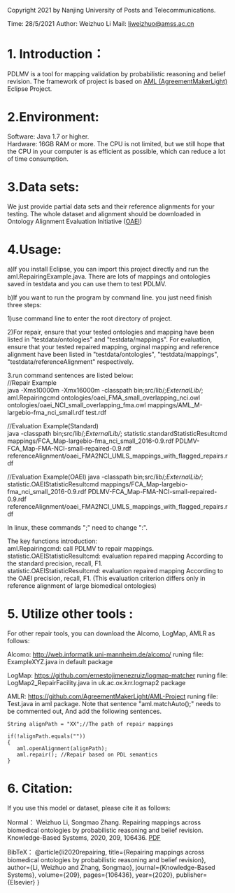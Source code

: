 Copyright 2021 by Nanjing University of Posts and Telecommunications. 

Time: 28/5/2021 Author: Weizhuo Li   Mail: liweizhuo@amss.ac.cn 


# 1. Introduction：
PDLMV is a tool for mapping validation by probabilistic reasoning and belief revision. The framework of project is based on [AML (AgreementMakerLight)](https://github.com/AgreementMakerLight/AML-Project) Eclipse Project.

# 2.Environment:
Software: Java 1.7 or higher.   
Hardware: 16GB RAM or more. The CPU is not limited, but we still hope that the CPU in your computer is as efficient as possible, which can reduce a lot of time consumption. 

# 3.Data sets: 
We just provide partial data sets and their reference alignments for your testing. The whole dataset and alignment should be downloaded in Ontology Alignment Evaluation Initiative ([OAEI](http://oaei.ontologymatching.org/.)) 

# 4.Usage:   
a)If you install Eclipse, you can import this project directly and run the aml.RepairingExample.java. There are lots of mappings and ontologies saved in testdata and you can use them to test PDLMV.

b)If you want to run the program by command line. you just need finish three steps:

1)use command line to enter the root directory of project. 

2)For repair, ensure that your tested ontologies and mapping have been listed in "testdata/ontologies" and "testdata/mappings". For evaluation, ensure that your tested repaired mapping, orginal mapping and reference alignment have been listed in "testdata/ontologies", "testdata/mappings", "testdata/referenceAlignment" respectively.

3.run command sentences are listed below:  
//Repair Example   
java -Xms10000m -Xmx16000m -classpath bin;src/lib/*;ExternalLib/*; aml.Repairingcmd ontologies/oaei_FMA_small_overlapping_nci.owl ontologies/oaei_NCI_small_overlapping_fma.owl mappings/AML_M-largebio-fma_nci_small.rdf test.rdf

//Evaluation Example(Standard)    
java -classpath bin;src/lib/*;ExternalLib/*; statistic.standardStatisticResultcmd mappings/FCA_Map-largebio-fma_nci_small_2016-0.9.rdf PDLMV-FCA_Map-FMA-NCI-small-repaired-0.9.rdf referenceAlignment/oaei_FMA2NCI_UMLS_mappings_with_flagged_repairs.rdf

//Evaluation Example(OAEI)
java -classpath bin;src/lib/*;ExternalLib/*; statistic.OAEIStatisticResultcmd mappings/FCA_Map-largebio-fma_nci_small_2016-0.9.rdf PDLMV-FCA_Map-FMA-NCI-small-repaired-0.9.rdf referenceAlignment/oaei_FMA2NCI_UMLS_mappings_with_flagged_repairs.rdf

In linux, these commands ";" need to change ":".

The key functions introduction:  
aml.Repairingcmd: call PDLMV to repair mappings.    
statistic.OAEIStatisticResultcmd: evaluation repaired mapping According to the standard precision, recall, F1.    
statistic.OAEIStatisticResultcmd: evaluation repaired mapping According to the OAEI precision, recall, F1.  (This evaluation criterion differs only in reference alignment of large biomedical ontologies)   

# 5. Utilize other tools :   
For other repair tools, you can download the Alcomo, LogMap, AMLR as follows:  

Alcomo: http://web.informatik.uni-mannheim.de/alcomo/   runing file: ExampleXYZ.java in default package 
 
LogMap: https://github.com/ernestojimenezruiz/logmap-matcher  runing file: LogMap2_RepairFacility.java in uk.ac.ox.krr.logmap2 package  

AMLR: https://github.com/AgreementMakerLight/AML-Project runing file: Test.java in aml package. Note that sentence "aml.matchAuto();" needs to be commented out, And add the following sentences. 
 
 ``` 
String alignPath = "XX";//The path of repair mappings

if(!alignPath.equals(""))  
{  
	aml.openAlignment(alignPath); 
	aml.repair(); //Repair based on PDL semantics   	
}  
 ``` 

# 6. Citation:
If you use this model or dataset, please cite it as follows:

Normal： Weizhuo Li, Songmao Zhang. Repairing mappings across biomedical ontologies by probabilistic reasoning and belief revision. Knowledge-Based Systems, 2020, 209, 106436. [PDF](https://www.sciencedirect.com/science/article/pii/S0950705120305657)

BibTeX： 
@article{li2020repairing,
   title={Repairing mappings across biomedical ontologies by probabilistic reasoning and belief revision},
	author={Li, Weizhuo and Zhang, Songmao},
	journal={Knowledge-Based Systems},
	volume={209},
	pages={106436},
	year={2020},
	publisher={Elsevier}
}